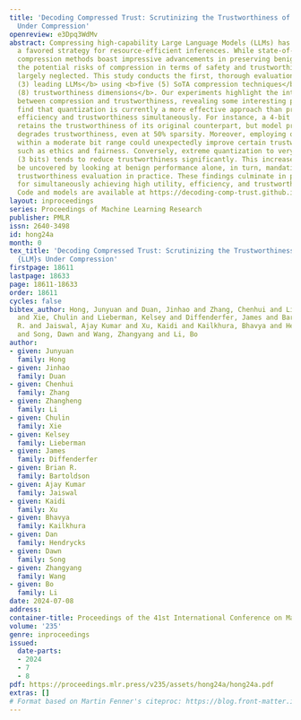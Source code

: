 ```yaml
---
title: 'Decoding Compressed Trust: Scrutinizing the Trustworthiness of Efficient LLMs
  Under Compression'
openreview: e3Dpq3WdMv
abstract: Compressing high-capability Large Language Models (LLMs) has emerged as
  a favored strategy for resource-efficient inferences. While state-of-the-art (SoTA)
  compression methods boast impressive advancements in preserving benign task performance,
  the potential risks of compression in terms of safety and trustworthiness have been
  largely neglected. This study conducts the first, thorough evaluation of <b>three
  (3) leading LLMs</b> using <b>five (5) SoTA compression techniques</b> across <b>eight
  (8) trustworthiness dimensions</b>. Our experiments highlight the intricate interplay
  between compression and trustworthiness, revealing some interesting patterns. We
  find that quantization is currently a more effective approach than pruning in achieving
  efficiency and trustworthiness simultaneously. For instance, a 4-bit quantized model
  retains the trustworthiness of its original counterpart, but model pruning significantly
  degrades trustworthiness, even at 50% sparsity. Moreover, employing quantization
  within a moderate bit range could unexpectedly improve certain trustworthiness dimensions
  such as ethics and fairness. Conversely, extreme quantization to very low bit levels
  (3 bits) tends to reduce trustworthiness significantly. This increased risk cannot
  be uncovered by looking at benign performance alone, in turn, mandating comprehensive
  trustworthiness evaluation in practice. These findings culminate in practical recommendations
  for simultaneously achieving high utility, efficiency, and trustworthiness in LLMs.
  Code and models are available at https://decoding-comp-trust.github.io.
layout: inproceedings
series: Proceedings of Machine Learning Research
publisher: PMLR
issn: 2640-3498
id: hong24a
month: 0
tex_title: 'Decoding Compressed Trust: Scrutinizing the Trustworthiness of Efficient
  {LLM}s Under Compression'
firstpage: 18611
lastpage: 18633
page: 18611-18633
order: 18611
cycles: false
bibtex_author: Hong, Junyuan and Duan, Jinhao and Zhang, Chenhui and Li, Zhangheng
  and Xie, Chulin and Lieberman, Kelsey and Diffenderfer, James and Bartoldson, Brian
  R. and Jaiswal, Ajay Kumar and Xu, Kaidi and Kailkhura, Bhavya and Hendrycks, Dan
  and Song, Dawn and Wang, Zhangyang and Li, Bo
author:
- given: Junyuan
  family: Hong
- given: Jinhao
  family: Duan
- given: Chenhui
  family: Zhang
- given: Zhangheng
  family: Li
- given: Chulin
  family: Xie
- given: Kelsey
  family: Lieberman
- given: James
  family: Diffenderfer
- given: Brian R.
  family: Bartoldson
- given: Ajay Kumar
  family: Jaiswal
- given: Kaidi
  family: Xu
- given: Bhavya
  family: Kailkhura
- given: Dan
  family: Hendrycks
- given: Dawn
  family: Song
- given: Zhangyang
  family: Wang
- given: Bo
  family: Li
date: 2024-07-08
address:
container-title: Proceedings of the 41st International Conference on Machine Learning
volume: '235'
genre: inproceedings
issued:
  date-parts:
  - 2024
  - 7
  - 8
pdf: https://proceedings.mlr.press/v235/assets/hong24a/hong24a.pdf
extras: []
# Format based on Martin Fenner's citeproc: https://blog.front-matter.io/posts/citeproc-yaml-for-bibliographies/
---
```

